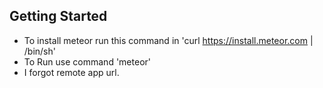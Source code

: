 Getting Started
---------------

 * To install meteor run this command in 'curl https://install.meteor.com | /bin/sh'
 * To Run use command 'meteor'
 * I forgot remote app url.


